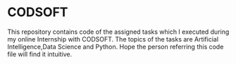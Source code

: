 # CODSOFT
This repository contains code of the assigned tasks which I executed during my online Internship with CODSOFT. The topics of the tasks are Artificial Intelligence,Data Science and Python. Hope the person referring this code file will find it intuitive. 

